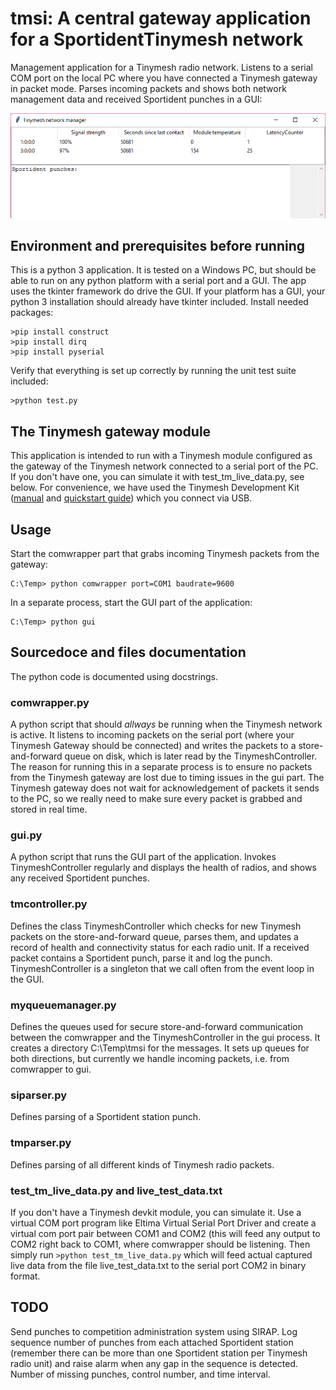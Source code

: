 # tmsi: A central gateway application for a SportidentTinymesh network
Management application for a Tinymesh radio network.
Listens to a serial COM port on the local PC where you have connected a Tinymesh gateway in packet mode. Parses incoming packets and shows both network management data and received Sportident punches in a GUI:

![GUII](2017-10-21.png)

## Environment and prerequisites before running
This is a python 3 application. It is tested on a Windows PC, but should be able to run on any python platform with a serial port and a GUI.
The app uses the tkinter framework do drive the GUI. If your platform has a GUI, your python 3 installation should already have tkinter included.
Install needed packages:
```
>pip install construct
>pip install dirq
>pip install pyserial
````

Verify that everything is set up correctly by running the unit test suite included:
```
>python test.py
```
## The Tinymesh gateway module
This application is intended to run with a Tinymesh module configured as the gateway of the Tinymesh network connected to a serial port of the PC. If you don't have one, you can simulate it with test_tm_live_data.py, see below.
For convenience, we have used the Tinymesh Development Kit ([manual](https://radiocrafts.com/uploads/rcxxxxdk-usb_user_manual_1_12.pdf) and [quickstart guide](https://radiocrafts.com/uploads/rcxxxxdk-usb_quick_start_1_1.pdf)) which you connect via USB.

## Usage 
Start the comwrapper part that grabs incoming Tinymesh packets from the gateway:
```
C:\Temp> python comwrapper port=COM1 baudrate=9600
```

In a separate process, start the GUI part of the application:
```
C:\Temp> python gui
```
    
## Sourcedoce and files documentation
The python code is documented using docstrings.

### comwrapper.py
A python script that should _allways_ be running when the Tinymesh network is active. It listens to incoming packets on the serial port (where your Tinymesh Gateway should be connected) and writes the packets to a store-and-forward queue on disk, which is later read by the TinymeshController. The reason for running this in a separate process is to ensure no packets from the Tinymesh gateway are lost due to timing issues in the gui part. The Tinymesh gateway does not wait for acknowledgement of packets it sends to the PC, so we really need to make sure every packet is grabbed and stored in real time. 

### gui.py
A python script that runs the GUI part of the application. Invokes TinymeshController regularly and displays the health of radios, and shows any received Sportident punches.

### tmcontroller.py
Defines the class TinymeshController which checks for new Tinymesh packets on the store-and-forward queue, parses them, and updates a record of health and connectivity status for each radio unit. If a received packet contains a Sportident punch, parse it and log the punch. TinymeshController is a singleton that we call often from the event loop in the GUI.

### myqueuemanager.py
Defines the queues used for secure store-and-forward communication between the comwrapper and the TinymeshController in the gui process. It creates a directory C:\Temp\tmsi for the messages. It sets up queues for both directions, but currently we handle incoming packets, i.e. from comwrapper to gui.

### siparser.py
Defines parsing of a Sportident station punch.

### tmparser.py
Defines parsing of all different kinds of Tinymesh radio packets.

### test_tm_live_data.py and live_test_data.txt
If you don't have a Tinymesh devkit module, you can simulate it. 
Use a virtual COM port program like Eltima Virtual Serial Port Driver and create a virtual com port pair between COM1 and COM2 (this will feed any output to COM2 right back to COM1, where comwrapper should be listening.
Then simply run 
```>python test_tm_live_data.py``` 
which will feed actual captured live data from the file live_test_data.txt to the serial port COM2 in binary format. 

## TODO
Send punches to competition administration system using SIRAP.
Log sequence number of punches from each attached Sportident station (remember there can be more than one Sportident station per Tinymesh radio unit) and raise alarm when any gap in the sequence is detected. Number of missing punches, control number, and time interval.
